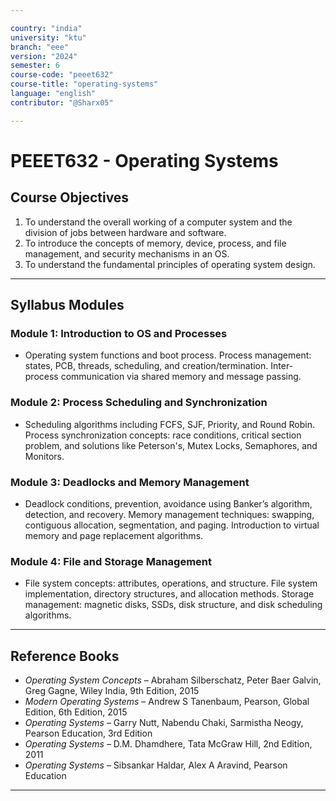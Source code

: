 ```yaml
---

country: "india"
university: "ktu"
branch: "eee"
version: "2024"
semester: 6
course-code: "peeet632"
course-title: "operating-systems"
language: "english"
contributor: "@Sharx05"

---
```


# PEEET632 - Operating Systems

## Course Objectives

1.  To understand the overall working of a computer system and the division of jobs between hardware and software.
2.  To introduce the concepts of memory, device, process, and file management, and security mechanisms in an OS.
3.  To understand the fundamental principles of operating system design.

---

## Syllabus Modules

### Module 1: Introduction to OS and Processes

-   Operating system functions and boot process. Process management: states, PCB, threads, scheduling, and creation/termination. Inter-process communication via shared memory and message passing.

### Module 2: Process Scheduling and Synchronization

-   Scheduling algorithms including FCFS, SJF, Priority, and Round Robin. Process synchronization concepts: race conditions, critical section problem, and solutions like Peterson's, Mutex Locks, Semaphores, and Monitors.

### Module 3: Deadlocks and Memory Management

-   Deadlock conditions, prevention, avoidance using Banker’s algorithm, detection, and recovery. Memory management techniques: swapping, contiguous allocation, segmentation, and paging. Introduction to virtual memory and page replacement algorithms.

### Module 4: File and Storage Management

-   File system concepts: attributes, operations, and structure. File system implementation, directory structures, and allocation methods. Storage management: magnetic disks, SSDs, disk structure, and disk scheduling algorithms.

---

## Reference Books

-   *Operating System Concepts* – Abraham Silberschatz, Peter Baer Galvin, Greg Gagne, Wiley India, 9th Edition, 2015
-   *Modern Operating Systems* – Andrew S Tanenbaum, Pearson, Global Edition, 6th Edition, 2015
-   *Operating Systems* – Garry Nutt, Nabendu Chaki, Sarmistha Neogy, Pearson Education, 3rd Edition
-   *Operating Systems* – D.M. Dhamdhere, Tata McGraw Hill, 2nd Edition, 2011
-   *Operating Systems* – Sibsankar Haldar, Alex A Aravind, Pearson Education

---
